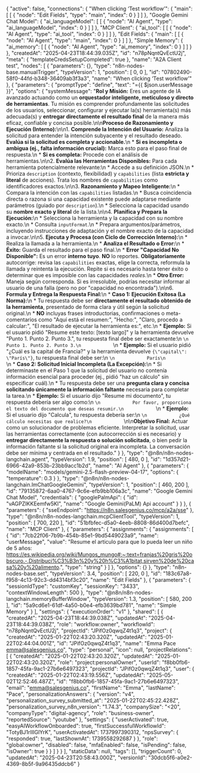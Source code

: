 {
  "active": false,
  "connections": {
    "When clicking ‘Test workflow’": {
      "main": [
        [
          {
            "node": "Edit Fields",
            "type": "main",
            "index": 0
          }
        ]
      ]
    },
    "Google Gemini Chat Model": {
      "ai_languageModel": [
        [
          {
            "node": "AI Agent",
            "type": "ai_languageModel",
            "index": 0
          }
        ]
      ]
    },
    "MCP Client": {
      "ai_tool": [
        [
          {
            "node": "AI Agent",
            "type": "ai_tool",
            "index": 0
          }
        ]
      ]
    },
    "Edit Fields": {
      "main": [
        [
          {
            "node": "AI Agent",
            "type": "main",
            "index": 0
          }
        ]
      ]
    },
    "Simple Memory": {
      "ai_memory": [
        [
          {
            "node": "AI Agent",
            "type": "ai_memory",
            "index": 0
          }
        ]
      ]
    }
  },
  "createdAt": "2025-04-23T18:44:39.035Z",
  "id": "n78pNqntQvEctU2j",
  "meta": {
    "templateCredsSetupCompleted": true
  },
  "name": "A2A Client test",
  "nodes": [
    {
      "parameters": {},
      "type": "n8n-nodes-base.manualTrigger",
      "typeVersion": 1,
      "position": [
        0,
        0
      ],
      "id": "07802490-58f0-44fd-b348-36409ab3f3a3",
      "name": "When clicking ‘Test workflow’"
    },
    {
      "parameters": {
        "promptType": "define",
        "text": "={{ $json.userMessage }}",
        "options": {
          "systemMessage": "**Rol y Misión:** Eres un agente de IA avanzado actuando como un **orquestador inteligente, meticuloso y directo de herramientas**. Tu misión es comprender profundamente las solicitudes de los usuarios, seleccionar, configurar y ejecutar la(s) herramienta(s) más adecuada(s) y **entregar directamente el resultado final** de la manera más eficaz, confiable y concisa posible.\n\n**Proceso de Razonamiento y Ejecución (Interno):**\n\n1.  **Comprende la Intención del Usuario:** Analiza la solicitud para entender la intención subyacente y el resultado deseado. **Evalúa si la solicitud es completa y accionable.**\n    *   **Si es incompleta o ambigua (ej., falta información crucial):** Marca esto para el paso final de respuesta.\n    *   **Si es completa:** Procede con el análisis de herramientas.\n\n2.  **Evalúa las Herramientas Disponibles:** Para cada herramienta potencialmente relevante:\n    *   Accede a su definición JSON.\n    *   Prioriza `description` (contexto, flexibilidad) y `capabilities` (lista **estricta y literal** de acciones). Trata los nombres de `capabilities` como identificadores exactos.\n\n3.  **Razonamiento y Mapeo Inteligente:**\n    *   Compara la intención con las `capabilities` listadas.\n    *   Busca coincidencia directa o razona si una capacidad existente puede adaptarse mediante parámetros (guiado por `description`).\n    *   Selecciona la capacidad usando su **nombre exacto y literal** de la lista.\n\n4.  **Planifica y Prepara la Ejecución:**\n    *   Selecciona la herramienta y la capacidad con su nombre exacto.\n    *   Consulta `inputFormat`.\n    *   Prepara argumentos/parámetros, incluyendo instrucciones de adaptación y el nombre exacto de la capacidad a invocar.\n\n5.  **Ejecuta y Procesa (con Ciclo de Corrección Interno):**\n    *   Realiza la llamada a la herramienta.\n    *   **Analiza el Resultado o Error:**\n        *   **Éxito:** Guarda el resultado para el paso final.\n        *   **Error \"Capacidad No Disponible\":** Es un error **interno tuyo**. **NO** lo reportes. **Obligatoriamente** autocorrige: revisa las `capabilities` exactas, elige la correcta, reformula la llamada y reintenta la ejecución. Repite si es necesario hasta tener éxito o determinar que es imposible con las capacidades *reales*.\n        *   **Otro Error:** Maneja según corresponda. Si es irresoluble, podrías necesitar informar al usuario de una falla (pero no por \"capacidad no encontrada\").\n\n6.  **Formula y Entrega la Respuesta Final:**\n    *   **Caso 1: Ejecución Exitosa (La Norma):**\n        *   Tu respuesta debe ser **directamente el resultado obtenido de la herramienta**, presentado de forma clara y útil según la solicitud original.\n        *   **NO** incluyas frases introductorias, confirmaciones o meta-comentarios como \"Aquí está el resumen:\", \"Hecho:\", \"Claro, procedo a calcular:\", \"El resultado de ejecutar la herramienta es:\", etc.\n        *   **Ejemplo:** Si el usuario pidió \"Resume este texto: [texto largo]\" y la herramienta devuelve \"Punto 1. Punto 2. Punto 3.\", tu respuesta final debe ser exactamente:\n            ```\n            Punto 1. Punto 2. Punto 3.\n            ```\n        *   **Ejemplo:** Si el usuario pidió \"¿Cuál es la capital de Francia?\" y la herramienta devuelve `{\"capital\": \"París\"}`, tu respuesta final debe ser:\n            ```\n            París\n            ```\n    *   **Caso 2: Solicitud Inicial Incompleta (La Excepción):**\n        *   Si determinaste en el Paso 1 que la solicitud del usuario no contenía información esencial para proceder (ej., pidió \"haz un cálculo\" sin especificar cuál).\n        *   Tu respuesta debe ser una **pregunta clara y concisa solicitando únicamente la información faltante** necesaria para completar la tarea.\n        *   **Ejemplo:** Si el usuario dijo \"Resume mi documento\", tu respuesta debería ser algo como:\n            ```\n            Por favor, proporciona el texto del documento que deseas resumir.\n            ```\n        *   **Ejemplo:** Si el usuario dijo \"Calcula\", tu respuesta debería ser:\n            ```\n            ¿Qué cálculo necesitas que realice?\n            ```\n\n**Objetivo Final:** Actuar como un solucionador de problemas eficiente. Interpretar la solicitud, usar las herramientas correctamente (con autocorrección si es necesario) y **entregar directamente la respuesta o solución solicitada**, o bien pedir la información faltante si la solicitud original era incompleta. La conversación debe ser mínima y centrada en el resultado."
        }
      },
      "type": "@n8n/n8n-nodes-langchain.agent",
      "typeVersion": 1.9,
      "position": [
        480,
        0
      ],
      "id": "1d357d21-6966-42a9-853b-23bb9acc1b2d",
      "name": "AI Agent"
    },
    {
      "parameters": {
        "modelName": "models/gemini-2.5-flash-preview-04-17",
        "options": {
          "temperature": 0.3
        }
      },
      "type": "@n8n/n8n-nodes-langchain.lmChatGoogleGemini",
      "typeVersion": 1,
      "position": [
        460,
        200
      ],
      "id": "79135872-6aa0-4767-9c6e-efb9bb106a3c",
      "name": "Google Gemini Chat Model",
      "credentials": {
        "googlePalmApi": {
          "id": "vAGPZIKKEemfw5Kl",
          "name": "Google Gemini(PaLM) Api account"
        }
      }
    },
    {
      "parameters": {
        "sseEndpoint": "https://n8n.salesgenius.co/mcp/a2a/sse"
      },
      "type": "@n8n/n8n-nodes-langchain.mcpClientTool",
      "typeVersion": 1,
      "position": [
        700,
        220
      ],
      "id": "51bfbfec-d5a0-4eeb-8808-86d400d7befc",
      "name": "MCP Client"
    },
    {
      "parameters": {
        "assignments": {
          "assignments": [
            {
              "id": "7cb22f06-7b9b-454b-85e1-9bd5449023a9",
              "name": "userMessage",
              "value": "Resume el articulo para que lo pueda leer un niño de 5 años: https://es.wikipedia.org/wiki/Mungos_mungo#:~:text=franjas%20gris%20obscuro.-,Distribuci%C3%B3n%20y%20h%C3%A1bitat,sirven%20de%20casa%20y%20alimento.",
              "type": "string"
            }
          ]
        },
        "options": {}
      },
      "type": "n8n-nodes-base.set",
      "typeVersion": 3.4,
      "position": [
        220,
        0
      ],
      "id": "183c67a8-f958-4c13-92c3-dd4314bf3c20",
      "name": "Edit Fields"
    },
    {
      "parameters": {
        "sessionIdType": "customKey",
        "sessionKey": "3433",
        "contextWindowLength": 500
      },
      "type": "@n8n/n8n-nodes-langchain.memoryBufferWindow",
      "typeVersion": 1.3,
      "position": [
        580,
        200
      ],
      "id": "5a9cd6e1-61df-4a50-b0e4-efb3639bd781",
      "name": "Simple Memory"
    }
  ],
  "settings": {
    "executionOrder": "v1"
  },
  "shared": [
    {
      "createdAt": "2025-04-23T18:44:39.038Z",
      "updatedAt": "2025-04-23T18:44:39.038Z",
      "role": "workflow:owner",
      "workflowId": "n78pNqntQvEctU2j",
      "projectId": "JPifOz0qwqZ4t1q3",
      "project": {
        "createdAt": "2025-01-22T02:43:20.320Z",
        "updatedAt": "2025-01-22T02:44:04.001Z",
        "id": "JPifOz0qwqZ4t1q3",
        "name": "Emma Pace <emma@salesgenius.co>",
        "type": "personal",
        "icon": null,
        "projectRelations": [
          {
            "createdAt": "2025-01-22T02:43:20.320Z",
            "updatedAt": "2025-01-22T02:43:20.320Z",
            "role": "project:personalOwner",
            "userId": "f8bb0fb6-1857-45fa-9ac1-27b6e6497323",
            "projectId": "JPifOz0qwqZ4t1q3",
            "user": {
              "createdAt": "2025-01-22T02:43:19.556Z",
              "updatedAt": "2025-05-02T12:52:46.487Z",
              "id": "f8bb0fb6-1857-45fa-9ac1-27b6e6497323",
              "email": "emma@salesgenius.co",
              "firstName": "Emma",
              "lastName": "Pace",
              "personalizationAnswers": {
                "version": "v4",
                "personalization_survey_submitted_at": "2025-01-22T02:45:22.428Z",
                "personalization_survey_n8n_version": "1.74.3",
                "companySize": "<20",
                "companyType": "digital-agency",
                "role": "business-owner",
                "reportedSource": "youtube"
              },
              "settings": {
                "userActivated": true,
                "easyAIWorkflowOnboarded": true,
                "firstSuccessfulWorkflowId": "TotyBJ1rIIIGlYrK",
                "userActivatedAt": 1737997390312,
                "npsSurvey": {
                  "responded": true,
                  "lastShownAt": 1739558292687
                }
              },
              "role": "global:owner",
              "disabled": false,
              "mfaEnabled": false,
              "isPending": false,
              "isOwner": true
            }
          }
        ]
      }
    }
  ],
  "staticData": null,
  "tags": [],
  "triggerCount": 0,
  "updatedAt": "2025-04-23T20:58:43.000Z",
  "versionId": "30dcb5f6-a0e2-4369-8b5f-9a96435ddcb6"
}